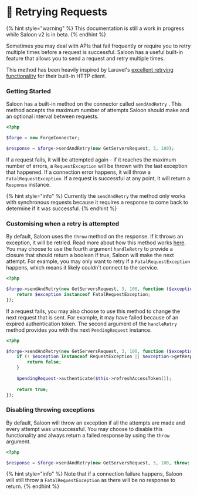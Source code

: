 # 🎯 Retrying Requests

{% hint style="warning" %}
This documentation is still a work in progress while Saloon v2 is in beta.
{% endhint %}

Sometimes you may deal with APIs that fail frequently or require you to retry multiple times before a request is successful. Saloon has a useful built-in feature that allows you to send a request and retry multiple times.&#x20;

This method has been heavily inspired by Laravel's [excellent retrying functionality](https://laravel.com/docs/9.x/http-client#retries) for their built-in HTTP client.

### Getting Started

Saloon has a built-in method on the connector called `sendAndRetry` . This method accepts the maximum number of attempts Saloon should make and an optional interval between requests.

```php
<?php

$forge = new ForgeConnector;

$response = $forge->sendAndRetry(new GetServersRequest, 3, 100);
```

If a request fails, it will be attempted again - if it reaches the maximum number of errors, a `RequestException` will be thrown with the last exception that happened. If a connection error happens, it will throw a `FatalRequestException`. If a request is successful at any point, it will return a `Response` instance.

{% hint style="info" %}
Currently the `sendAndRetry` the method only works with synchronous requests because it requires a response to come back to determine if it was successful.&#x20;
{% endhint %}

### Customising when a retry is attempted

By default, Saloon uses the `throw` method on the response. If it throws an exception, it will be retried. Read more about how this method works [here](../the-basics/handling-failures.md). You may choose to use the fourth argument `handleRetry` to provide a closure that should return a boolean if true, Saloon will make the next attempt. For example, you may only want to retry if a `FatalRequestException` happens, which means it likely couldn't connect to the service.

```php
<?php

$forge->sendAndRetry(new GetServersRequest, 3, 100, function ($exception) {
    return $exception instanceof FatalRequestException;
});
```

If a request fails, you may also choose to use this method to change the next request that is sent. For example, it may have failed because of an expired authentication token. The second argument of the `handleRetry` method provides you with the next `PendingRequest` instance.

```php
<?php

$forge->sendAndRetry(new GetServersRequest, 3, 100, function ($exception, $pendingRequest) {
    if (! $exception instanceof RequestException || $exception->getResponse()->status() !== 401) {
        return false;
    }
    
    $pendingRequest->authenticate($this->refreshAccessToken());
    
    return true;
});
```

### Disabling throwing exceptions

By default, Saloon will throw an exception if all the attempts are made and every attempt was unsuccessful. You may choose to disable this functionality and always return a failed response by using the `throw` argument.

```php
<?php

$response = $forge->sendAndRetry(new GetServersRequest, 3, 100, throw: false);
```

{% hint style="info" %}
Note that if a connection failure happens, Saloon will still throw a `FatalRequestException` as there will be no response to return.
{% endhint %}
